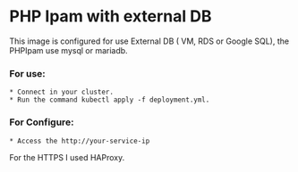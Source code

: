 # PHP Ipam with external DB


This image is configured for use External DB ( VM, RDS or Google SQL), the PHPIpam use mysql or mariadb.


### For use:
   
    * Connect in your cluster.
    * Run the command kubectl apply -f deployment.yml.
    
### For Configure:

    * Access the http://your-service-ip
    
    
 For the HTTPS I used HAProxy.   
    
    


